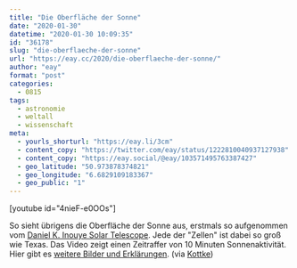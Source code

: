 ```yaml
---
title: "Die Oberfläche der Sonne"
date: "2020-01-30"
datetime: "2020-01-30 10:09:35"
id: "36178"
slug: "die-oberflaeche-der-sonne"
url: "https://eay.cc/2020/die-oberflaeche-der-sonne/"
author: "eay"
format: "post"
categories:
  - 0815
tags:
  - astronomie
  - weltall
  - wissenschaft
meta:
  - yourls_shorturl: "https://eay.li/3cm"
  - content_copy: "https://twitter.com/eay/status/1222810040937127938"
  - content_copy: "https://eay.social/@eay/103571495763387427"
  - geo_latitude: "50.973878374821"
  - geo_longitude: "6.6829109183367"
  - geo_public: "1"
---
```


\[youtube id="4nieF-e0OOs"\]

So sieht übrigens die Oberfläche der Sonne aus, erstmals so aufgenommen vom [Daniel K. Inouye Solar Telescope](https://de.wikipedia.org/wiki/Daniel_K._Inouye_Solar_Telescope). Jede der "Zellen" ist dabei so groß wie Texas. Das Video zeigt einen Zeitraffer von 10 Minuten Sonnenaktivität. Hier gibt es [weitere Bilder und Erklärungen](https://www.nso.edu/inouye-solar-telescope-first-light/). (via [Kottke](https://kottke.org/20/01/new-solar-telescope-shows-the-suns-surface-in-unprecendented-high-resolution-images-video))
